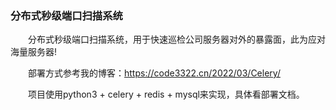 ### 分布式秒级端口扫描系统

&emsp;&emsp;分布式秒级端口扫描系统，用于快速巡检公司服务器对外的暴露面，此为应对海量服务器!

&emsp;&emsp;部署方式参考我的博客：https://code3322.cn/2022/03/Celery/

&emsp;&emsp;项目使用python3 + celery + redis + mysql来实现，具体看部署文档。